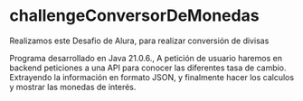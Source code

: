 # challengeConversorDeMonedas
Realizamos este Desafio de Alura, para realizar conversión de divisas

Programa desarrollado en Java 21.0.6., A petición de usuario haremos en backend peticiones a una API para conocer las diferentes tasa de cambio. 
Extrayendo la información en formato JSON, y finalmente hacer los calculos y mostrar las monedas de interés.
